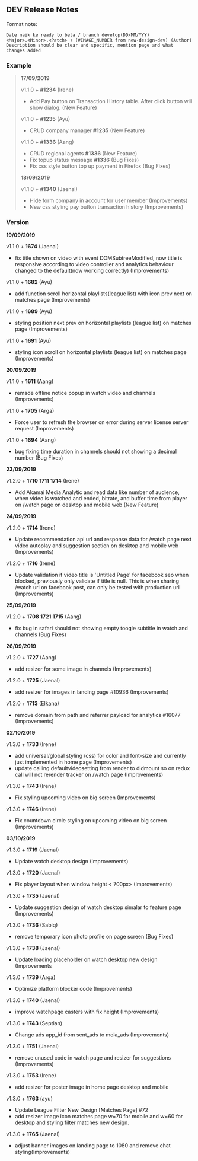 ## DEV Release Notes

Format note:

```
Date naik ke ready to beta / branch develop(DD/MM/YYY)
<Major>.<Minor>.<Patch> + (#IMAGE_NUMBER from new-design-dev) (Author)
Description should be clear and specific, mention page and what changes added
```

### Example

> **17/09/2019**
>
> v1.1.0 + **#1234** (Irene)
>
> * Add Pay button on Transaction History table. After click button will show dialog. (New Feature)
>
> v1.1.0 + **#1235** (Ayu)
>
> * CRUD company manager **#1235** (New Feature)
>
> v1.1.0 + **#1336** (Aang)
>
> * CRUD regional agents **#1336** (New Feature)
> * Fix topup status message **#1336** (Bug Fixes)
> * Fix css style button top up payment in Firefox (Bug Fixes)
>
> **18/09/2019**
>
> v1.1.0 + **#1340** (Jaenal)
>
> * Hide form company in account for user member (Improvements)
> * New css styling pay button transaction history (Improvements)

### Version

**19/09/2019**

v1.1.0 + **1674** (Jaenal)

* fix title shown on video with event DOMSubtreeModified, now title is responsive according to video controller and analytics behaviour changed to the default(now working correctly) (Improvements)

v1.1.0 + **1682** (Ayu)

* add function scroll horizontal playlists(league list) with icon prev next on matches page (Improvements)

v1.1.0 + **1689** (Ayu)

* styling position next prev on horizontal playlists (league list) on matches page (Improvements)

v1.1.0 + **1691** (Ayu)

* styling icon scroll on horizontal playlists (league list) on matches page (Improvements)

**20/09/2019**

v1.1.0 + **1611** (Aang)

* remade offline notice popup in watch video and channels (Improvements)

v1.1.0 + **1705** (Arga)

* Force user to refresh the browser on error during server license server request (Improvements)

v1.1.0 + **1694** (Aang)

* bug fixing time duration in channels should not showing a decimal number (Bug Fixes)

**23/09/2019**

v1.2.0 + **1710** **1711** **1714** (Irene)

* Add Akamai Media Analytic and read data like number of audience, when video is watched and ended, bitrate, and buffer time from player on /watch page on desktop and mobile web (New Feature)

**24/09/2019**

v1.2.0 + **1714** (Irene)

* Update recommendation api url and response data for /watch page next video autoplay and suggestion section on desktop and mobile web (Improvements)

v1.2.0 + **1716** (Irene)

* Update validation if video title is 'Untitled Page' for facebook seo when blocked, previously only validate if title is null. This is when sharing /watch url on facebook post, can only be tested with production url (Improvements)

**25/09/2019**

v1.2.0 + **1708** **1721** **1715** (Aang)

* fix bug in safari should not showing empty toogle subtitle in watch and channels (Bug Fixes)

**26/09/2019**

v1.2.0 + **1727** (Aang)

* add resizer for some image in channels (Improvements)

v1.2.0 + **1725** (Jaenal)

* add resizer for images in landing page #10936 (Improvements)

v1.2.0 + **1713** (Elkana)

* remove domain from path and referrer payload for analytics #16077 (Improvements)

**02/10/2019**

v1.3.0 + **1733** (Irene)

* add universal/global styling (css) for color and font-size and currently just implemented in home page (Improvements)
* update calling defaultvideosetting from render to didmount so on redux call will not rerender tracker on /watch page (Improvements)

v1.3.0 + **1743** (Irene)

* Fix styling upcoming video on big screen (Improvements)

v1.3.0 + **1746** (Irene)

* Fix countdown circle styling on upcoming video on big screen (Improvements)

**03/10/2019**

v1.3.0 + **1719** (Jaenal)

* Update watch desktop design (Improvements)

v1.3.0 + **1720** (Jaenal)

* Fix player layout when window height < 700px> (Improvements)

v1.3.0 + **1735** (Jaenal)

* Update suggestion design of watch desktop simalar to feature page (Improvements)

v1.3.0 + **1736** (Sabiq)

* remove temporary icon photo profile on page screen (Bug Fixes)

v1.3.0 + **1738** (Jaenal)

* Update loading placeholder on watch desktop new design (Improvements

v1.3.0 + **1739** (Arga)

* Optimize platform blocker code (Improvements)

v1.3.0 + **1740** (Jaenal)

* improve watchpage casters with fix height (Improvements)

v1.3.0 + **1743** (Septian)

* Change ads app_id from sent_ads to mola_ads (Improvements)

v1.3.0 + **1751** (Jaenal)

* remove unused code in watch page and resizer for suggestions (Improvements)

v1.3.0 + **1753** (Irene)

* add resizer for poster image in home page desktop and mobile

v1.3.0 + **1763** (ayu)

* Update League Filter New Design [Matches Page] #72
* add resizer image icon matches page w=70 for mobile and w=60 for desktop and styling filter matches new design.

v1.3.0 + **1765** (Jaenal)

* adjust banner images on landing page to 1080 and remove chat styling(Improvements)
